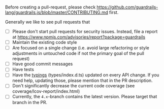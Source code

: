 Before creating a pull-request, please check https://github.com/guardrails-lang/guardrails.js/blob/master/CONTRIBUTING.md first.

Generally we like to see pull requests that

- [ ] Please don't start pull requests for security issues. Instead, file a report at https://www.npmjs.com/advisories/report?package=guardrails
- [ ] Maintain the existing code style
- [ ] Are focused on a single change (i.e. avoid large refactoring or style adjustments in untouched code if not the primary goal of the pull request)
- [ ] Have good commit messages
- [ ] Have tests
- [ ] Have the [typings](https://www.typescriptlang.org/docs/handbook/declaration-files/introduction.html) (types/index.d.ts) updated on every API change. If you need help, updating those, please mention that in the PR description.
- [ ] Don't significantly decrease the current code coverage (see coverage/lcov-report/index.html)
- [ ] Currently, the `4.x`-branch contains the latest version. Please target that branch in the PR.
